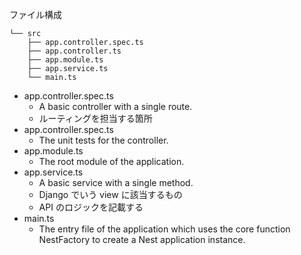 ファイル構成

```
└── src
    ├── app.controller.spec.ts
    ├── app.controller.ts
    ├── app.module.ts
    ├── app.service.ts
    └── main.ts
```

- app.controller.spec.ts
  - A basic controller with a single route.
  - ルーティングを担当する箇所
- app.controller.spec.ts
  - The unit tests for the controller.
- app.module.ts
  - The root module of the application.
- app.service.ts
  - A basic service with a single method.
  - Django でいう view に該当するもの
  - API のロジックを記載する
- main.ts
  - The entry file of the application which uses the core function NestFactory to create a Nest application instance.
